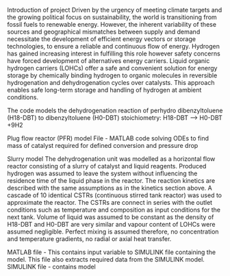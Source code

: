 Introduction of project
Driven by the urgency of meeting climate targets and the growing political focus on sustainability, the world is transitioning from fossil fuels to renewable energy. However, the inherent variability of these sources and geographical mismatches between supply and demand necessitate the development of efficient energy vectors or storage technologies, to ensure a reliable and continuous flow of energy. Hydrogen has gained increasing interest in fulfilling this role however safety concerns have forced development of alternatives energy carriers. Liquid organic hydrogen carriers (LOHCs) offer a safe and convenient solution for energy storage by chemically binding hydrogen to organic molecules in reversible hydrogenation and dehydrogenation cycles over catalysts. This approach enables safe long-term storage and handling of hydrogen at ambient conditions. 

The code models the dehydrogenation reaction of perhydro dibenzyltoluene (H18-DBT) to dibenzyltoluene (H0-DBT)
stoichiometry: H18-DBT --> H0-DBT +9H2

Plug flow reactor (PFR) model 
File - MATLAB code solving ODEs to find mass of catalyst required for defined conversion and pressure drop

Slurry model
The dehydrogenation unit was modelled as a horizontal flow reactor consisting of a slurry of catalyst and liquid reagents. Produced hydrogen was assumed to leave the system without influencing the residence time of the liquid phase in the reactor. The reaction kinetics are described with the same assumptions as in the kinetics section above. A cascade of 10 identical CSTRs (continuous stirred tank reactor) was used to approximate the reactor. The CSTRs are connect in series with the outlet conditions such as temperature and composition as input conditions for the next tank. Volume of liquid was assumed to be constant as the density of H18-DBT and H0-DBT are very similar and vapour content of LOHCs were assumed negligible. Perfect mixing is assumed therefore, no concentration and temperature gradients, no radial or axial heat transfer.

MATLAB file - This contains input variable to SIMULINK file containing the model. This file also extracts required data from the SIMULINK model. 
SIMULINK file - contains model
